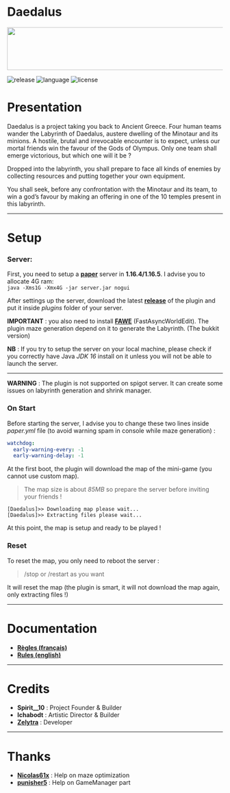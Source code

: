 # Daedalus
<p align="center">
    <img src="https://github.com/zelytra/Daedalus/blob/master/img/logo.png" width="800" height="100" align="center">
</p>

![release](https://img.shields.io/badge/release-v0.8-blueviolet)
![language](https://img.shields.io/badge/langage-JAVA-orange)
![license](https://img.shields.io/badge/license-GPL--3.0-blue)
# Presentation
Daedalus is a project taking you back to Ancient Greece. Four human teams wander the Labyrinth of Daedalus, austere dwelling of the Minotaur and its minions. A hostile, brutal and irrevocable encounter is to expect, unless our mortal friends win the favour of the Gods of Olympus. Only one team shall emerge victorious, but which one will it be ?

Dropped into the labyrinth, you shall prepare to face all kinds of enemies by collecting resources and putting together your own equipment.

You shall seek, before any confrontation with the Minotaur and its team, to win a god’s favour by making an offering in one of the 10 temples present in this labyrinth.

-----------------

# Setup
### Server:
First, you need to setup a [**paper**](https://papermc.io/downloads) server in **1.16.4/1.16.5**. I advise you to allocate 4G ram:  
``java -Xms1G -Xmx4G -jar server.jar nogui``    
  
After settings up the server, download the latest [**release**](https://github.com/zelytra/Daedalus/releases) of the plugin and put it inside *plugins* folder of your server.  

**IMPORTANT** : you also need to install [**FAWE**](https://ci.athion.net/job/FastAsyncWorldEdit-1.16/) (FastAsyncWorldEdit). The plugin maze generation depend on it to generate the Labyrinth. (The bukkit version)

**NB** : If you try to setup the server on your local machine, please check if you correctly have Java *JDK 16* install on it unless you will not be able to launch the server. 

-----------------

**WARNING** : The plugin is not supported on spigot server. It can create some issues on labyrinth generation and shrink manager. 

### On Start
Before starting the server, I advise you to change these two lines inside *paper.yml* file (to avoid warning spam in console while maze generation) :
```yml
watchdog:  
  early-warning-every: -1
  early-warning-delay: -1 
```

At the first boot, the plugin will download the map of the mini-game (you cannot use custom map).
>The map size is about *85MB* so prepare the server before inviting your friends !  

```
[Daedalus]>> Downloading map please wait...  
[Daedalus]>> Extracting files please wait...
``` 
At this point, the map is setup and ready to be played ! 

### Reset
To reset the map, you only need to reboot the server :
> /stop or /restart as you want

It will reset the map (the plugin is smart, it will not download the map again, only extracting files !)

-----------------
# Documentation
 * [**Règles (français)**](https://github.com/zelytra/Daedalus/wiki/Rules-%5BFrench%5D) 
 * [**Rules (english)**](https://github.com/zelytra/Daedalus/wiki/Rules-%5BFrench%5D) 
-----------------
# Credits
* **Spirit__10** : Project Founder & Builder
* **Ichabodt** : Artistic Director & Builder
* [**Zelytra**](https://github.com/zelytra) : Developer
-----------------
# Thanks
* [**Nicolas61x**](https://github.com/Nicolas62x) : Help on maze optimization
* [**punisher5**](https://github.com/JohnPoliakov) : Help on GameManager part



